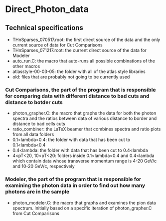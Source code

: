 # Direct_Photon_data
## Technical specifications
- THnSparses_070517.root: the first direct source of the data and the only current source of data for Cut Comparisons
- THnSparses_071217.root: the current direct source of the data for Modeler
- auto_run.C: the macro that auto-runs all possible combinations of the other macros
- atlasstyle-00-03-05: the folder with all of the atlas style libraries
- old: files that are probably not going to be currently used

### Cut Comparisons, the part of the program that is responsible for comparing data with different distance to bad cuts and distance to botder cuts
- photon_grapher.C: the macro that graphs the data for both the photon spectra and the ratios between data of various distance to border and distance to bad cells cuts
- ratio_combiner: the LaTeX beamer that combines spectra and ratio plots from all data folders
- 0.1<lambda<0.4: the folder with data that has been cut to 0.1<lambda<0.4
- 0.4<lambda: the folder with data that has been cut to 0.4<lambda
- 4<pT<20, 10<pT<20: folders inside 0.1<lambda<0.4 and 0.4<lambda which contain data whose transverse momentum range is 4-20 GeV/c and 10-20 GeV/c, respectively

### Modeler, the part of the program that is responsible for examining the photon data in order to find out how many photons are in the sample
- photon_modeler.C: the macro that graphs and examines the pion data spectrum. Initially based on a specific iteration of photon_grapher.C from Cut Comparisons
